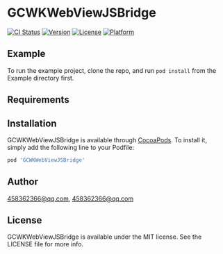 # GCWKWebViewJSBridge

[![CI Status](https://img.shields.io/travis/458362366@qq.com/GCWKWebViewJSBridge.svg?style=flat)](https://travis-ci.org/458362366@qq.com/GCWKWebViewJSBridge)
[![Version](https://img.shields.io/cocoapods/v/GCWKWebViewJSBridge.svg?style=flat)](https://cocoapods.org/pods/GCWKWebViewJSBridge)
[![License](https://img.shields.io/cocoapods/l/GCWKWebViewJSBridge.svg?style=flat)](https://cocoapods.org/pods/GCWKWebViewJSBridge)
[![Platform](https://img.shields.io/cocoapods/p/GCWKWebViewJSBridge.svg?style=flat)](https://cocoapods.org/pods/GCWKWebViewJSBridge)

## Example

To run the example project, clone the repo, and run `pod install` from the Example directory first.

## Requirements

## Installation

GCWKWebViewJSBridge is available through [CocoaPods](https://cocoapods.org). To install
it, simply add the following line to your Podfile:

```ruby
pod 'GCWKWebViewJSBridge'
```

## Author

458362366@qq.com, 458362366@qq.com

## License

GCWKWebViewJSBridge is available under the MIT license. See the LICENSE file for more info.
